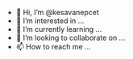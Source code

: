 - 👋 Hi, I’m @kesavanepcet
- 👀 I’m interested in ...
- 🌱 I’m currently learning ...
- 💞️ I’m looking to collaborate on ...
- 📫 How to reach me ...

<!---
kesavanepcet/kesavanepcet is a ✨ special ✨ repository because its `README.md` (this file) appears on your GitHub profile.
You can click the Preview link to take a look at your changes.
--->
